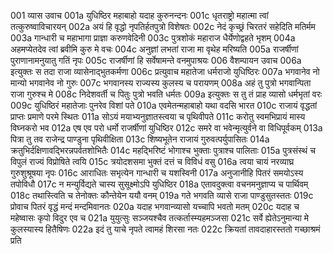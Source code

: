 001	व्यास उवाच
001a	युधिष्ठिर महाबाहो यदाह कुरुनन्दनः
001c	धृतराष्ट्रो महात्मा त्वां तत्कुरुष्वाविचारयन्
002a	अयं हि वृद्धो नृपतिर्हतपुत्रो विशेषतः
002c	नेदं कृच्छ्रं चिरतरं सहेदिति मतिर्मम
003a	गान्धारी च महाभागा प्राज्ञा करुणवेदिनी
003c	पुत्रशोकं महाराज धैर्येणोद्वहते भृशम्
004a	अहमप्येतदेव त्वां ब्रवीमि कुरु मे वचः
004c	अनुज्ञां लभतां राजा मा वृथेह मरिष्यति
005a	राजर्षीणां पुराणानामनुयातु गतिं नृपः
005c	राजर्षीणां हि सर्वेषामन्ते वनमुपाश्रयः
006	वैशम्पायन उवाच
006a	इत्युक्तः स तदा राजा व्यासेनाद्भुतकर्मणा
006c	प्रत्युवाच महातेजा धर्मराजो युधिष्ठिरः
007a	भगवानेव नो मान्यो भगवानेव नो गुरुः
007c	भगवानस्य राज्यस्य कुलस्य च परायणम्
008a	अहं तु पुत्रो भगवान्पिता राजा गुरुश्च मे
008c	निदेशवर्ती च पितुः पुत्रो भवति धर्मतः
009a	इत्युक्तः स तु तं प्राह व्यासो धर्मभृतां वरः
009c	युधिष्ठिरं महातेजाः पुनरेव विशां पते
010a	एवमेतन्महाबाहो यथा वदसि भारत
010c	राजायं वृद्धतां प्राप्तः प्रमाणे परमे स्थितः
011a	सोऽयं मयाभ्यनुज्ञातस्त्वया च पृथिवीपते
011c	करोतु स्वमभिप्रायं मास्य विघ्नकरो भव
012a	एष एव परो धर्मो राजर्षीणां युधिष्ठिर
012c	समरे वा भवेन्मृत्युर्वने वा विधिपूर्वकम्
013a	पित्रा तु तव राजेन्द्र पाण्डुना पृथिवीक्षिता
013c	शिष्यभूतेन राजायं गुरुवत्पर्युपासितः
014a	क्रतुभिर्दक्षिणावद्भिरन्नपर्वतशोभितैः
014c	महद्भिरिष्टं भोगाश्च भुक्ताः पुत्राश्च पालिताः
015a	पुत्रसंस्थं च विपुलं राज्यं विप्रोषिते त्वयि
015c	त्रयोदशसमा भुक्तं दत्तं च विविधं वसु
016a	त्वया चायं नरव्याघ्र गुरुशुश्रूषया नृपः
016c	आराधितः सभृत्येन गान्धारी च यशस्विनी
017a	अनुजानीहि पितरं समयोऽस्य तपोविधौ
017c	न मन्युर्विद्यते चास्य सुसूक्ष्मोऽपि युधिष्ठिर
018a	एतावदुक्त्वा वचनमनुज्ञाप्य च पार्थिवम्
018c	तथास्त्विति च तेनोक्तः कौन्तेयेन ययौ वनम्
019a	गते भगवति व्यासे राजा पाण्डुसुतस्ततः
019c	प्रोवाच पितरं वृद्धं मन्दं मन्दमिवानतः
020a	यदाह भगवान्व्यासो यच्चापि भवतो मतम्
020c	यदाह च महेष्वासः कृपो विदुर एव च
021a	युयुत्सुः सञ्जयश्चैव तत्कर्तास्म्यहमञ्जसा
021c	सर्वे ह्येतेऽनुमान्या मे कुलस्यास्य हितैषिणः
022a	इदं तु याचे नृपते त्वामहं शिरसा नतः
022c	क्रियतां तावदाहारस्ततो गच्छाश्रमं प्रति
